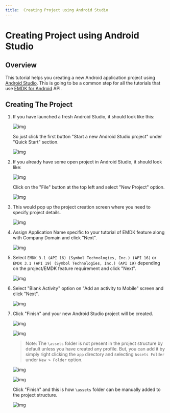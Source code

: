 ```yaml
---
title:  Creating Project using Android Studio
---
```

# Creating Project using Android Studio
## Overview

This tutorial helps you creating a new Android application project using [Android Studio](http://developer.android.com/sdk/index.html). This is going to be a common step for all the tutorials that use [EMDK for Android](https://developer.motorolasolutions.com/community/android/emdk) API.


## Creating The Project

1. If you have launched a fresh Android Studio, it should look like this:

	![img](images/CreatingProjectAndroidStudioImages/fresh_launch.jpg)

	So just click the first button "Start a new Android Studio project" under "Quick Start" section.

	![img](images/CreatingProjectAndroidStudioImages/create_new_project_from_fresh.jpg)

2. If you already have some open project in Android Studio, it should look like:

	![img](images/CreatingProjectAndroidStudioImages/existing_open_project.jpg)

	Click on the "File" button at the top left and select "New Project" option.

	![img](images/CreatingProjectAndroidStudioImages/create_new_project_from_existing.jpg)

3. This would pop up the project creation screen where you need to specify project details.

	![img](images/CreatingProjectAndroidStudioImages/create_new_project_from_existing.jpg)

4. Assign Application Name specific to your tutorial of EMDK feature along with Company Domain and click "Next".

	![img](images/CreatingProjectAndroidStudioImages/app_name.jpg)


5. Select `EMDK 3.1 (API 16) (Symbol Technologies, Inc.) (API 16)` or `EMDK 3.1 (API 19) (Symbol Technologies, Inc.) (API 19)` depending on the project/EMDK feature requirement and click "Next".

	![img](images/CreatingProjectAndroidStudioImages/select_minimum_sdk.jpg)

6. Select "Blank Activity" option on "Add an activity to Mobile" screen and click "Next".

	![img](images/CreatingProjectAndroidStudioImages/blank_activity.jpg)

7. Click "Finish" and your new Android Studio project will be created.

	![img](images/CreatingProjectAndroidStudioImages/create_project_finish.jpg)

	![img](images/CreatingProjectAndroidStudioImages/main_activity.jpg)

	>Note: The `\assets` folder is not present in the project structure by default unless you have created any profile. But, you can add it by simply right clicking the `app` directory and selecting `Assets Folder` under `New > Folder` option. 

	![img](images/CreatingProjectAndroidStudioImages/add_assets_folder.jpg)

	![img](images/CreatingProjectAndroidStudioImages/assets_folder_creating.jpg)

	Click "Finish" and this is how `\assets` folder can be manually added to the project structure.

	![img](images/CreatingProjectAndroidStudioImages/assets_folder_created.jpg)
